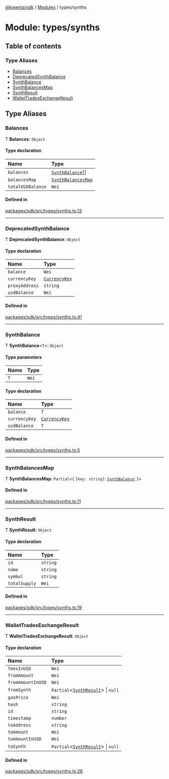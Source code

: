 [@kwenta/sdk](../README.md) / [Modules](../modules.md) / types/synths

# Module: types/synths

## Table of contents

### Type Aliases

- [Balances](types_synths.md#balances)
- [DeprecatedSynthBalance](types_synths.md#deprecatedsynthbalance)
- [SynthBalance](types_synths.md#synthbalance)
- [SynthBalancesMap](types_synths.md#synthbalancesmap)
- [SynthResult](types_synths.md#synthresult)
- [WalletTradesExchangeResult](types_synths.md#wallettradesexchangeresult)

## Type Aliases

### Balances

Ƭ **Balances**: `Object`

#### Type declaration

| Name | Type |
| :------ | :------ |
| `balances` | [`SynthBalance`](types_synths.md#synthbalance)[] |
| `balancesMap` | [`SynthBalancesMap`](types_synths.md#synthbalancesmap) |
| `totalUSDBalance` | `Wei` |

#### Defined in

[packages/sdk/src/types/synths.ts:13](https://github.com/Kwenta/kwenta/blob/616d9e548/packages/sdk/src/types/synths.ts#L13)

___

### DeprecatedSynthBalance

Ƭ **DeprecatedSynthBalance**: `Object`

#### Type declaration

| Name | Type |
| :------ | :------ |
| `balance` | `Wei` |
| `currencyKey` | [`CurrencyKey`](types_common.md#currencykey) |
| `proxyAddress` | `string` |
| `usdBalance` | `Wei` |

#### Defined in

[packages/sdk/src/types/synths.ts:41](https://github.com/Kwenta/kwenta/blob/616d9e548/packages/sdk/src/types/synths.ts#L41)

___

### SynthBalance

Ƭ **SynthBalance**<`T`\>: `Object`

#### Type parameters

| Name | Type |
| :------ | :------ |
| `T` | `Wei` |

#### Type declaration

| Name | Type |
| :------ | :------ |
| `balance` | `T` |
| `currencyKey` | [`CurrencyKey`](types_common.md#currencykey) |
| `usdBalance` | `T` |

#### Defined in

[packages/sdk/src/types/synths.ts:5](https://github.com/Kwenta/kwenta/blob/616d9e548/packages/sdk/src/types/synths.ts#L5)

___

### SynthBalancesMap

Ƭ **SynthBalancesMap**: `Partial`<{ `[key: string]`: [`SynthBalance`](types_synths.md#synthbalance);  }\>

#### Defined in

[packages/sdk/src/types/synths.ts:11](https://github.com/Kwenta/kwenta/blob/616d9e548/packages/sdk/src/types/synths.ts#L11)

___

### SynthResult

Ƭ **SynthResult**: `Object`

#### Type declaration

| Name | Type |
| :------ | :------ |
| `id` | `string` |
| `name` | `string` |
| `symbol` | `string` |
| `totalSupply` | `Wei` |

#### Defined in

[packages/sdk/src/types/synths.ts:19](https://github.com/Kwenta/kwenta/blob/616d9e548/packages/sdk/src/types/synths.ts#L19)

___

### WalletTradesExchangeResult

Ƭ **WalletTradesExchangeResult**: `Object`

#### Type declaration

| Name | Type |
| :------ | :------ |
| `feesInUSD` | `Wei` |
| `fromAmount` | `Wei` |
| `fromAmountInUSD` | `Wei` |
| `fromSynth` | `Partial`<[`SynthResult`](types_synths.md#synthresult)\> \| ``null`` |
| `gasPrice` | `Wei` |
| `hash` | `string` |
| `id` | `string` |
| `timestamp` | `number` |
| `toAddress` | `string` |
| `toAmount` | `Wei` |
| `toAmountInUSD` | `Wei` |
| `toSynth` | `Partial`<[`SynthResult`](types_synths.md#synthresult)\> \| ``null`` |

#### Defined in

[packages/sdk/src/types/synths.ts:26](https://github.com/Kwenta/kwenta/blob/616d9e548/packages/sdk/src/types/synths.ts#L26)
